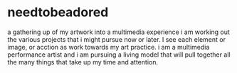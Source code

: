 # needtobeadored
a gathering up of my artwork into a multimedia experience 
i am working out the various projects that i might pursue now or later. I see each element or image, or acction as work towards my art practice. i am a multimedia performance artist and i am pursuing a  living model that will pull together all the many things that take up my time and attention.
